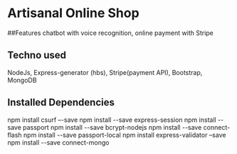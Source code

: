 # Artisanal Online Shop
##Features
chatbot with voice recognition, online payment with Stripe
## Techno used
NodeJs, Express-generator (hbs), Stripe(payment API), Bootstrap, MongoDB
## Installed Dependencies
npm install csurf –-save
npm install --save express-session
npm install --save passport
npm install --save bcrypt-nodejs
npm install --save connect-flash
npm install --save passport-local
npm install express-validator –save
npm install --save connect-mongo
